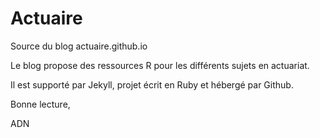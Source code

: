 # Actuaire

Source du blog actuaire.github.io

Le blog propose des ressources R pour les différents sujets en actuariat.

Il est supporté par Jekyll, projet écrit en Ruby et hébergé par Github. 

Bonne lecture,

ADN
